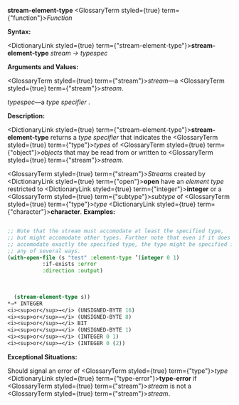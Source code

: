 **stream-element-type** <GlossaryTerm styled={true} term={"function"}><i>Function</i></GlossaryTerm> 



**Syntax:** 



<DictionaryLink styled={true} term={"stream-element-type"}><b>stream-element-type</b></DictionaryLink> *stream → typespec* 



**Arguments and Values:** 



<GlossaryTerm styled={true} term={"stream"}><i>stream</i></GlossaryTerm>—a <GlossaryTerm styled={true} term={"stream"}><i>stream</i></GlossaryTerm>. 



*typespec*—a *type specifier* . 



**Description:** 



<DictionaryLink styled={true} term={"stream-element-type"}><b>stream-element-type</b></DictionaryLink> returns a *type specifier* that indicates the <GlossaryTerm styled={true} term={"type"}><i>types</i></GlossaryTerm> of <GlossaryTerm styled={true} term={"object"}><i>objects</i></GlossaryTerm> that may be read from or written to <GlossaryTerm styled={true} term={"stream"}><i>stream</i></GlossaryTerm>. 



<GlossaryTerm styled={true} term={"stream"}><i>Streams</i></GlossaryTerm> created by <DictionaryLink styled={true} term={"open"}><b>open</b></DictionaryLink> have an *element type* restricted to <DictionaryLink styled={true} term={"integer"}><b>integer</b></DictionaryLink> or a <GlossaryTerm styled={true} term={"subtype"}><i>subtype</i></GlossaryTerm> of <GlossaryTerm styled={true} term={"type"}><i>type</i></GlossaryTerm> <DictionaryLink styled={true} term={"character"}><b>character</b></DictionaryLink>. **Examples:**
```lisp

;; Note that the stream must accomodate at least the specified type, 
;; but might accomodate other types. Further note that even if it does 
;; accomodate exactly the specified type, the type might be specified in 
;; any of several ways. 
(with-open-file (s "test" :element-type ’(integer 0 1) 
		   :if-exists :error 
		   :direction :output) 

  
  
  (stream-element-type s)) 
*→* INTEGER 
<i><sup>or</sup>→</i> (UNSIGNED-BYTE 16) 
<i><sup>or</sup>→</i> (UNSIGNED-BYTE 8) 
<i><sup>or</sup>→</i> BIT 
<i><sup>or</sup>→</i> (UNSIGNED-BYTE 1) 
<i><sup>or</sup>→</i> (INTEGER 0 1) 
<i><sup>or</sup>→</i> (INTEGER 0 (2)) 

```
**Exceptional Situations:** 



Should signal an error of <GlossaryTerm styled={true} term={"type"}><i>type</i></GlossaryTerm> <DictionaryLink styled={true} term={"type-error"}><b>type-error</b></DictionaryLink> if <GlossaryTerm styled={true} term={"stream"}><i>stream</i></GlossaryTerm> is not a <GlossaryTerm styled={true} term={"stream"}><i>stream</i></GlossaryTerm>. 



